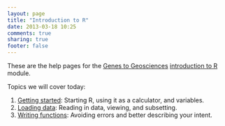 ```yaml
---
layout: page
title: "Introduction to R"
date: 2013-03-18 10:25
comments: true
sharing: true
footer: false
---
```


These are the help pages for the
[Genes to Geosciences](http://www.gg.mq.edu.au)
[introduction to R](http://www.gg.mq.edu.au/rep/#GG_R_modules)
module.

Topics we will cover today:

1. [Getting started](getting-started.html): Starting R, using it as
   a calculator, and variables.
2. [Loading data](loading-data.html): Reading in data, viewing, and
   subsetting.
3. [Writing functions](writing-functions.html): Avoiding errors and
   better describing your intent.
